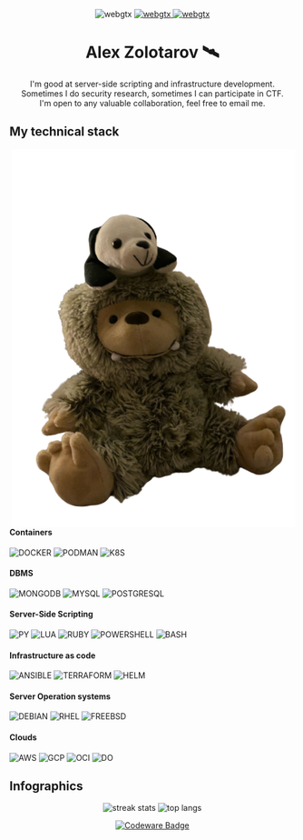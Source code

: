 <p align="center"> 
  <img src="https://komarev.com/ghpvc/?username=webgtx&label=PROFILE%20VIEWS&color=0e75b6&style=flat" alt="webgtx" />  
<!--   <a href="https://dsx.ninja"><img src="https://img.shields.io/badge/PRICES-87459e" alt="webgtx" /> </a> -->
  <a href="https://webgtx.me/archive"><img src="https://img.shields.io/badge/BLOG-4e99b7" alt="webgtx" /> </a>
  <a href="https://webgtx.me/about"><img src="https://img.shields.io/badge/CONTACTS-4eb78a" alt="webgtx" /> </a>
<!--   <a href="https://github.com/dsxninja"><img src="https://img.shields.io/badge/TEAM-b74e78" alt="webgtx" /> </a> -->
</p> 

<h1 align="center">Alex Zolotarov 🛰️ </h1>
<div align=center>

I'm good at server-side scripting and infrastructure development. <br>
Sometimes I do security research, sometimes I can participate in CTF. <br>
I'm open to any valuable collaboration, feel free to email me. <br>

</div>


## My technical stack

<img align="right" src="./assets/bober.png" width="500">

#### Containers
![DOCKER](https://img.shields.io/badge/-DOCKER-9d4beb?style=for-the-badge&logo=docker&logoColor=ffffff)
![PODMAN](https://img.shields.io/badge/-PODMAN-9d4beb?style=for-the-badge&logo=podman&logoColor=ffffff)
![K8S](https://img.shields.io/badge/-K8S-9d4beb?style=for-the-badge&logo=kubernetes&logoColor=ffffff)
#### DBMS
![MONGODB](https://img.shields.io/badge/-MONGODB-718093?style=for-the-badge&logo=mongodb&logoColor=ffffff)
![MYSQL](https://img.shields.io/badge/-MYSQL-718093?style=for-the-badge&logo=mysql&logoColor=ffffff)
![POSTGRESQL](https://img.shields.io/badge/-POSTGRESQL-718093?style=for-the-badge&logo=postgresql&logoColor=ffffff)
#### Server-Side Scripting 
![PY](https://img.shields.io/badge/-PYTHON-192a56?style=for-the-badge&logo=python&logoColor=ffffff)
![LUA](https://img.shields.io/badge/-LUA-192a56?style=for-the-badge&logo=lua&logoColor=ffffff)
![RUBY](https://img.shields.io/badge/-RUBY-192a56?style=for-the-badge&logo=ruby&logoColor=ffffff)
![POWERSHELL](https://img.shields.io/badge/-POWERSHELL-192a56?style=for-the-badge&logo=powershell&logoColor=ffffff)
![BASH](https://img.shields.io/badge/-BASH-192a56?style=for-the-badge&logo=shell&logoColor=ffffff)
#### Infrastructure as code
![ANSIBLE](https://img.shields.io/badge/-ANSIBLE-ed2165?style=for-the-badge&logo=ansible&logoColor=ffffff)
![TERRAFORM](https://img.shields.io/badge/-TERRAFORM-ed2165?style=for-the-badge&logo=terraform&logoColor=ffffff)
![HELM](https://img.shields.io/badge/-HELM-ed2165?style=for-the-badge&logo=helm&logoColor=ffffff)
#### Server Operation systems
![DEBIAN](https://img.shields.io/badge/-DEBIAN-40739e?style=for-the-badge&logo=debian&logoColor=ffffff)
![RHEL](https://img.shields.io/badge/-RHEL-40739e?style=for-the-badge&logo=redhat&logoColor=ffffff)
![FREEBSD](https://img.shields.io/badge/-FREEBSD-40739e?style=for-the-badge&logo=freebsd&logoColor=ffffff)
#### Clouds
![AWS](https://img.shields.io/badge/-AWS-F05032?style=for-the-badge&logo=amazon&logoColor=ffffff)
![GCP](https://img.shields.io/badge/-GCP-F05032?style=for-the-badge&logo=google&logoColor=ffffff)
![OCI](https://img.shields.io/badge/-OCI-F05032?style=for-the-badge&logo=oracle&logoColor=ffffff)
![DO](https://img.shields.io/badge/-DO-F05032?style=for-the-badge&logo=digitalocean&logoColor=ffffff)

## Infographics
<div align="center" width="200px">

![streak stats](https://github-readme-streak-stats.herokuapp.com/?user=webgtx&theme=onedark&hide_border=true)
![top langs](https://github-readme-stats.vercel.app/api/top-langs/?username=webgtx&layout=compact&langs_count=10&hide_border=true&theme=onedark&hide=html,css,pug,scss,javascript,c&exclude_repo=nvim,vim)

</div>

<a align="center" href="https://codewars.com/users/webgtx">
 
![Codeware Badge](https://www.codewars.com/users/webgtx/badges/large)
  
</a>

